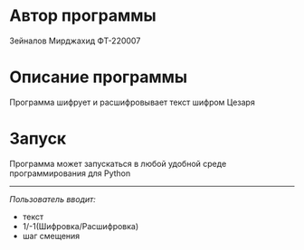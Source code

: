 # Автор программы
Зейналов Мирджахид ФТ-220007
# Описание программы
Программа шифрует и расшифровывает текст шифром Цезаря
# Запуск
Программа может запускаться в любой удобной среде программирования для Python
____
*Пользователь вводит:* 
- текст
- 1/-1(Шифровка/Расшифровка)
- шаг смещения
